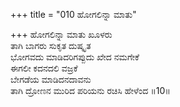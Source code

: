 +++
title = "010 ಹೋಗಲಿನ್ನಾ ಮಾತು"

+++
ಹೋಗಲಿನ್ನಾ ಮಾತು ಖೂಳರು  
ತಾಗಿ ಬಾಗರು ಸುಕೃತ ದುಷ್ಕೃತ  
ಭೋಗವದು ಮಾಡಿದರಿಗಪ್ಪುದು ಖೇದ ನಮಗೇಕೆ  
ಈಗಲೀ ಕದನದಲಿ ವಜ್ರಕೆ  
ಬೇಗಡೆಯ ಮಾಡಿದನದಾವನು  
ತಾಗಿ ದ್ರೋಣನ ಮುರಿದ ಪರಿಯನು ರಚಿಸಿ ಹೇಳೆಂದ     ॥10॥